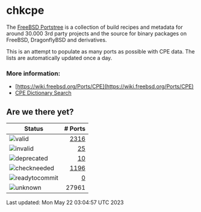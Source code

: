 # chkcpe

The [FreeBSD Portstree](https://cgit.freebsd.org/ports) is a collection of build recipes
and metadata for around 30.000 3rd party projects and the source for binary packages on
FreeBSD, DragonflyBSD and derivatives.

This is an attempt to populate as many ports as possible with CPE data. The lists are
automatically updated once a day.

### More information:
* [https://wiki.freebsd.org/Ports/CPE](https://wiki.freebsd.org/Ports/CPE)
* [CPE Dictionary Search](http://web.nvd.nist.gov/view/cpe/search)


## Are we there yet?

| Status                                                              | # Ports                                                                |
| --------------------------------------------------------------------| ---------------------------------------------------------------------: |
| ![valid](https://img.shields.io/badge/valid-brightgreen)            | [2316](https://github.com/decke/chkcpe/wiki/valid)                 |
| ![invalid](https://img.shields.io/badge/invalid-red)                | [25](https://github.com/decke/chkcpe/wiki/invalid)             |
| ![deprecated](https://img.shields.io/badge/deprecated-red)          | [10](https://github.com/decke/chkcpe/wiki/deprecated)       |
| ![checkneeded](https://img.shields.io/badge/checkneeded-orange)     | [1196](https://github.com/decke/chkcpe/wiki/checkneeded)     |
| ![readytocommit](https://img.shields.io/badge/readytocommit-orange) | [0](https://github.com/decke/chkcpe/wiki/readytocommit) |
| ![unknown](https://img.shields.io/badge/unknown-grey)               | 27961 | |

Last updated: Mon May 22 03:04:57 UTC 2023
